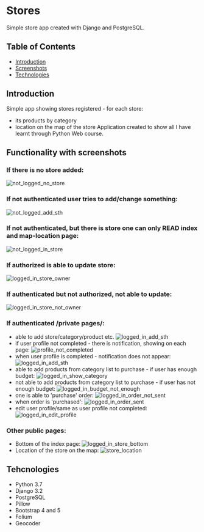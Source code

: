 # Stores
Simple store app created with Django and PostgreSQL.


## Table of Contents
* [Introduction](#introduction)
* [Screenshots](#functionality-with-screenshots)
* [Technologies](#technologies)

## Introduction
Simple app showing stores registered - for each store: 
- its products by category
- location on the map of the store
Application created to show all I have learnt through Python Web course.


## Functionality with screenshots
### If there is no store added:
![not_logged_no_store](https://user-images.githubusercontent.com/48320090/153177899-ff856002-7851-4261-9d19-80c882e1d11f.png)

### If not authenticated user tries to add/change something:
![not_logged_add_sth](https://user-images.githubusercontent.com/48320090/153178575-59f8b930-6852-45e1-b48e-f4c25466ebd4.png)

### If not authenticated, but there is store one can only READ index and map-location page:
![not_logged_in_store](https://user-images.githubusercontent.com/48320090/153179134-698a77e9-b06a-408d-a72e-17f8ea620596.png)

### If authorized is able to update store:
![logged_in_store_owner](https://user-images.githubusercontent.com/48320090/153180217-c009162d-2746-484e-8e8b-2ed48b6de6bb.png)

### If authenticated but not authorized, not able to update:
![logged_in_store_not_owner](https://user-images.githubusercontent.com/48320090/153180458-93ce5d4d-5a38-4a60-a7b6-d099e4ea0bd0.png)

### If authenticated /private pages/:
* able to add store/category/product etc.
![logged_in_add_sth](https://user-images.githubusercontent.com/48320090/153180924-069f2bde-6634-465f-8ccd-a22067b3597e.png)
* if user profile not completed - there is notification, showing on each page:
![profile_not_completed](https://user-images.githubusercontent.com/48320090/153181795-6acf3ef1-363b-4779-b739-5864cc6b48d1.png)
* when user profile is completed - notification does not appear:
![logged_in_add_sth](https://user-images.githubusercontent.com/48320090/153182113-5025daaa-fb2a-41c1-bca9-2e33381bffcf.png)
* able to add products from category list to purchase - if user has enough budget:
![logged_in_show_category](https://user-images.githubusercontent.com/48320090/153182685-54b3fe92-9434-401a-b5ef-1de119928cda.png)
* not able to add products from category list to purchase - if user has not enough budget:
![logged_in_budget_not_enough](https://user-images.githubusercontent.com/48320090/153182896-4ba53452-2820-4d17-9df8-3582ba0ca43c.png)
* one is able to 'purchase' order:
![logged_in_order_not_sent](https://user-images.githubusercontent.com/48320090/153183348-f2884e3f-45a3-4c99-a096-f95cd113e624.png)
* when order is 'purchased':
![logged_in_order_sent](https://user-images.githubusercontent.com/48320090/153183640-6329605f-8241-4cc2-818f-7032d51622b2.png)
* edit user profile/same as user profile not completed:
![logged_in_edit_profile](https://user-images.githubusercontent.com/48320090/153184001-9a0d56e2-21f0-488b-acd8-fb4389621769.png)

### Other public pages:
* Bottom of the index page:
![logged_in_store_bottom](https://user-images.githubusercontent.com/48320090/153184487-2e21e001-5b75-4535-95c4-1554afd1ea75.png)
* Location of the store on the map:
![store_location](https://user-images.githubusercontent.com/48320090/153184608-3cfeb0f8-70e8-4e5a-86b4-520493279be0.png)








## Tehcnologies
* Python 3.7
* Django 3.2
* PostgreSQL 
* Pillow
* Bootstrap 4 and 5
* Folium
* Geocoder
